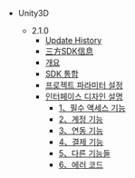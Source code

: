 * Unity3D

   * 2.1.0
       * [Update History](/KR/Unity3D/2.1.0/update_commond)
       * [三方SDK信息](/ZH/Unity3D/2.0.5/third_sdk_info)
       * [개요](/KR/Unity3D/2.1.0/summary)
       * [SDK 통합](/KR/Unity3D/2.1.0/sdk_integration)
       * [프로젝트 파라미터 설정](/KR/Unity3D/2.1.0/edit_resources)
       * [인터페이스 디자인 설명](/KR/Unity3D/2.1.0/implementation_comond)
            * [1、필수 액세스 기능](/KR/Unity3D/2.1.0/must_commond)
            * [2、계정 기능](/KR/Unity3D/2.1.0/account_commont)
            * [3、연동 기능](/KR/Unity3D/2.1.0/link_commont)
            * [4、결제 기능](/KR/Unity3D/2.1.0/buy_commond)
            * [5、다른 기능들](/KR/Unity3D/2.1.0/others_commond)
            * [6、에러 코드](/KR/Unity3D/2.1.0/errorcode)



